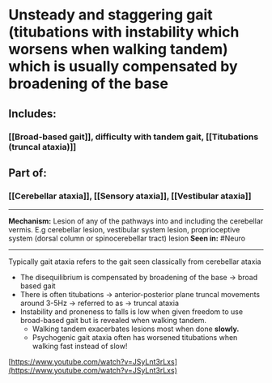 # Unsteady and staggering gait (titubations with instability which worsens when walking tandem) which is usually compensated by broadening of the base
## Includes:
### [[Broad-based gait]], difficulty with tandem gait, [[Titubations (truncal ataxia)]]
## Part of:
### [[Cerebellar ataxia]], [[Sensory ataxia]], [[Vestibular ataxia]]

---
**Mechanism:** Lesion of any of the pathways into and including the cerebellar vermis. E.g cerebellar lesion, vestibular system lesion, proprioceptive system (dorsal column or spinocerebellar tract) lesion
**Seen in:** #Neuro 

---
Typically gait ataxia refers to the gait seen classically from cerebellar ataxia

- The disequilibrium is compensated by broadening of the base → broad based gait
- There is often titubations → anterior-posterior plane truncal movements around 3-5Hz → referred to as → truncal ataxia
- Instability and proneness to falls is low when given freedom to use broad-based gait but is revealed when walking tandem.
    - Walking tandem exacerbates lesions most when done **slowly.**
    - Psychogenic gait ataxia often has worsened titubations when walking fast instead of slow!

[https://www.youtube.com/watch?v=JSyLnt3rLxs](https://www.youtube.com/watch?v=JSyLnt3rLxs)
